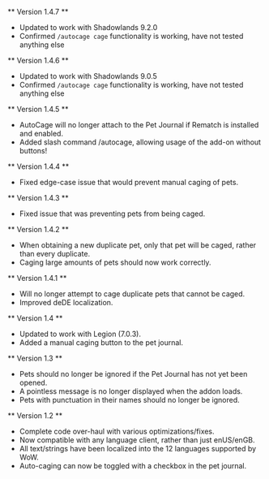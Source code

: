 ** Version 1.4.7 **
* Updated to work with Shadowlands 9.2.0
* Confirmed `/autocage cage` functionality is working, have not tested anything else

** Version 1.4.6 **
* Updated to work with Shadowlands 9.0.5
* Confirmed `/autocage cage` functionality is working, have not tested anything else

** Version 1.4.5 **
* AutoCage will no longer attach to the Pet Journal if Rematch is installed and enabled.
* Added slash command /autocage, allowing usage of the add-on without buttons!

** Version 1.4.4 **
* Fixed edge-case issue that would prevent manual caging of pets.

** Version 1.4.3 **
* Fixed issue that was preventing pets from being caged.

** Version 1.4.2 **
* When obtaining a new duplicate pet, only that pet will be caged, rather than every duplicate.
* Caging large amounts of pets should now work correctly.

** Version 1.4.1 **
* Will no longer attempt to cage duplicate pets that cannot be caged.
* Improved deDE localization.

** Version 1.4 **
* Updated to work with Legion (7.0.3).
* Added a manual caging button to the pet journal.

** Version 1.3 **
* Pets should no longer be ignored if the Pet Journal has not yet been opened.
* A pointless message is no longer displayed when the addon loads.
* Pets with punctuation in their names should no longer be ignored.

** Version 1.2 **
* Complete code over-haul with various optimizations/fixes.
* Now compatible with any language client, rather than just enUS/enGB.
* All text/strings have been localized into the 12 languages supported by WoW.
* Auto-caging can now be toggled with a checkbox in the pet journal.